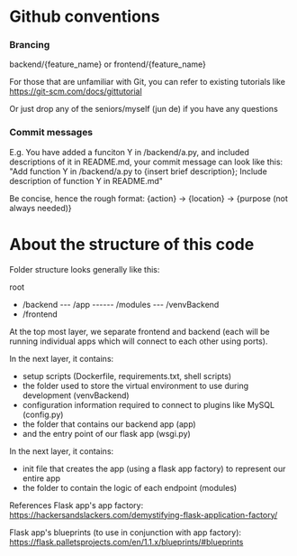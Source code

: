 # Github conventions
### Brancing
backend/{feature_name}
or
frontend/{feature_name}

For those that are unfamiliar with Git, you can refer to existing tutorials like
https://git-scm.com/docs/gittutorial

Or just drop any of the seniors/myself (jun de) if you have any questions

### Commit messages
E.g.
You have added a funciton Y in /backend/a.py, and included descriptions of it in README.md, your commit message can look like this:
"Add function Y in /backend/a.py to {insert brief description}; Include description of function Y in README.md"

Be concise, hence the rough format: {action} -> {location} -> {purpose (not always needed)}


# About the structure of this code
Folder structure looks generally like this:

root
- /backend
--- /app
------ /modules
--- /venvBackend
- /frontend

At the top most layer, we separate frontend and backend (each will be running individual apps which will connect to each other using ports). 

In the next layer, it contains:
- setup scripts (Dockerfile, requirements.txt, shell scripts)
- the folder used to store the virtual environment to use during development (venvBackend)
- configuration information required to connect to plugins like MySQL (config.py)
- the folder that contains our backend app (app)
- and the entry point of our flask app (wsgi.py)

In the next layer, it contains:
- init file that creates the app (using a flask app factory) to represent our entire app
- the folder to contain the logic of each endpoint (modules)


References
Flask app's app factory:
https://hackersandslackers.com/demystifying-flask-application-factory/

Flask app's blueprints (to use in conjunction with app factory):
https://flask.palletsprojects.com/en/1.1.x/blueprints/#blueprints
